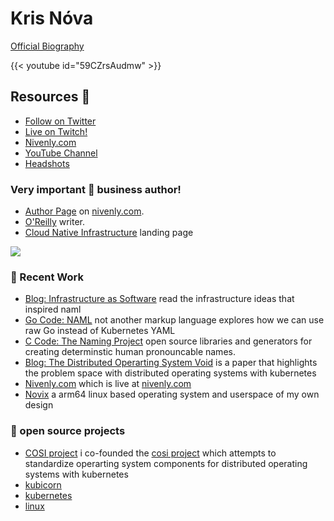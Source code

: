 # Kris Nóva

[Official Biography](https://nivenly.com/bio)

{{< youtube id="59CZrsAudmw" >}}

## Resources 📘



- [Follow on Twitter](https://twitter.com/krisnova)
- [Live on Twitch!](https://twitch.tv/krisnova)
- [Nivenly.com](https://nivenly.com)
- [YouTube Channel](https://www.youtube.com/channel/UCRvH2UexTzcbZRwCS6OxJ3w)
- [Headshots](https://github.com/kris-nova/nivenly.com/tree/main/static/assets/logo)


### Very important 💼 business author!

- [Author Page](https://nivenly.com/author) on [nivenly.com](https://nivenly.com/author).
- [O'Reilly](https://www.oreilly.com/people/kris-nova/) writer.
- [Cloud Native Infrastructure](https://cnibook.info) landing page

![](https://www.cnibook.info/img/cnibook_cover_small.png)

### 💬 Recent Work

- [Blog: Infrastructure as Software](https://nivenly.com/lib/2021-06-13-ias) read the infrastructure ideas that inspired naml
- [Go Code: NAML](https://github.com/kris-nova/naml) not another markup language explores how we can use raw Go instead of Kubernetes YAML
- [C Code: The Naming Project](https://github.com/the-naming-project/the-naming-project) open source libraries and generators for creating determinstic human pronouncable names.
- [Blog: The Distributed Operarting System Void](https://nivenly.com/lib/2021-04-02-operating-system-interface/) is a paper that highlights the problem space with distributed operating systems with kubernetes
- [Nivenly.com](https://github.com/kris-nova/nivenly.com) which is live at [nivenly.com](https://nivenly.com)
- [Novix](https://github.com/kris-nova/novix) a arm64 linux based operating system and userspace of my own design

### 🔭 open source projects

- [COSI project](https://github.com/cosi-project/community) i co-founded the [cosi project](https://github.com/cosi-project/community) which attempts to standardize operarting system components for distributed operating systems with kubernetes
- [kubicorn](https://github.com/kubicorn)
- [kubernetes](https://github.com/kubernetes/kubernetes)
- [linux](https://github.com/kris-nova/linux)
